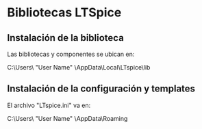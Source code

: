 # Bibliotecas LTSpice
## Instalación de la biblioteca
Las bibliotecas y componentes se ubican en:

C:\Users\ "User Name" \AppData\Local\LTspice\lib

## Instalación de la configuración y templates
El archivo "LTspice.ini" va en:

C:\Users\ "User Name" \AppData\Roaming
